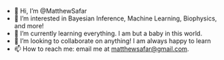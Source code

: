 - 👋 Hi, I’m @MatthewSafar
- 👀 I’m interested in Bayesian Inference, Machine Learning, Biophysics, and more!
- 🌱 I’m currently learning everything. I am but a baby in this world.
- 💞️ I’m looking to collaborate on anything! I am always happy to learn
- 📫 How to reach me: email me at matthewsafar@gmail.com.

<!---
MatthewSafar/MatthewSafar is a ✨ special ✨ repository because its `README.md` (this file) appears on your GitHub profile.
You can click the Preview link to take a look at your changes.
--->
